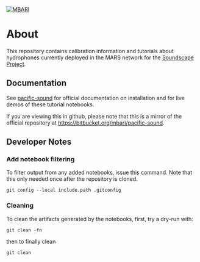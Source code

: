 [![MBARI](https://www.mbari.org/wp-content/uploads/2014/11/logo-mbari-3b.png)](http://www.mbari.org)

# About

This repository contains calibration information and tutorials about hydrophones currently deployed in the MARS network for the [Soundscape Project](https://www.mbari.org/mars-hydrophone/).


## Documentation

See [pacific-sound](http://docs.mbari.org/pacific-sound) for official documentation on installation and for live demos of these tutorial notebooks.

If you are viewing this in github, please note that this is a mirror of the official repository at https://bitbucket.org/mbari/pacific-sound.

## Developer Notes

###  Add notebook filtering

To filter output from any added notebooks, issue this command. Note that this only needed once after the repository is cloned.

```shell
git config --local include.path .gitconfig
```

### Cleaning

To clean the artifacts generated by the notebooks, first, try a dry-run with:

```shell
git clean -fn
```

then to finally clean

```shell
git clean
```

